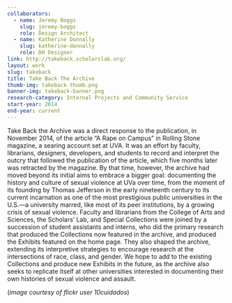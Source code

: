 ```yaml
---
collaborators: 
  - name: Jeremy Boggs
    slug: jeremy-boggs
    role: Design Architect
  - name: Katherine Donnally
    slug: katherine-donnally
    role: DH Designer
link: http://takeback.scholarslab.org/
layout: work
slug: takeback
title: Take Back The Archive
thumb-img: takeback-thumb.png
banner-img: takeback-banner.png
research-category: Internal Projects and Community Service
start-year: 2014
end-year: current
---
```


Take Back the Archive was a direct response to the publication, in November 2014, of the article “A Rape on Campus” in Rolling Stone magazine, a searing account set at UVA. It was an effort by faculty, librarians, designers, developers, and students to record and interpret the outcry that followed the publication of the article, which five months later was retracted by the magazine. By that time, however, the archive had moved beyond its initial aims to embrace a bigger goal: documenting the history and culture of sexual violence at UVa over time, from the moment of its founding by Thomas Jefferson in the early nineteenth century to its current incarnation as one of the most prestigious public universities in the U.S.&mdash;a university marred, like most of its peer institutions, by a growing crisis of sexual violence. Faculty and librarians from the College of Arts and Sciences, the Scholars’ Lab, and Special Collections were joined by a succession of student assistants and interns, who did the primary research that produced the Collections now featured in the archive, and produced the Exhibits featured on the home page. They also shaped the archive, extending its interpretive strategies to encourage research at the intersections of race, class, and gender. We hope to add to the existing Collections and produce new Exhibits in the future, as the archive also seeks to replicate itself at other universities interested in documenting their own histories of sexual violence and assault.

(_image courtesy of flickr user 10cuidados_)
